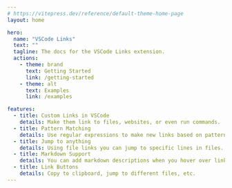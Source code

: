 ```yaml
---
# https://vitepress.dev/reference/default-theme-home-page
layout: home

hero:
  name: "VSCode Links"
  text: ""
  tagline: The docs for the VSCode Links extension.
  actions:
    - theme: brand
      text: Getting Started
      link: /getting-started
    - theme: alt
      text: Examples
      link: /examples

features:
  - title: Custom Links in VSCode
    details: Make them link to files, websites, or even run commands.
  - title: Pattern Matching
    details: Use regular expressions to make new links based on patterns.
  - title: Jump to anything
    details: Using file links you can jump to specific lines in files.
  - title: Markdown Support
    details: You can add markdown descriptions when you hover over links.
  - title: Link Buttons
    details: Copy to clipboard, jump to different files, etc.
---
```

